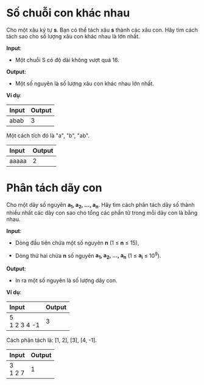 # Số chuỗi con khác nhau

Cho một xâu ký tự **s**. Bạn có thể tách xâu **s** thành các xâu con. Hãy tìm cách tách sao cho số lượng xâu con khác nhau là lớn nhất.

**Input**:

- Một chuỗi S có độ dài không vượt quá 16.

**Output**:

- Một số nguyên là số lượng xâu con khác nhau lớn nhất.

**Ví dụ**:

| Input | Output |
|:------|:-------|
| abab  | 3      |

Một cách tích đó là "a", "b", "ab".

| Input | Output |
|:------|:-------|
| aaaaa | 2      |

# Phân tách dãy con

Cho một dãy số nguyên **a<sub>1</sub>, a<sub>2</sub>, ..., a<sub>n</sub>**. Hãy tìm cách phân tách dãy số thành nhiều nhất các dãy con sao cho tổng các phần tử trong mỗi dãy con là bằng nhau.

**Input**:

- Dòng đầu tiên chứa một số nguyên **n** (1 ≤ **n** ≤ 15),

- Dòng thứ hai chứa **n** số nguyên **a<sub>1</sub>, a<sub>2</sub>, ..., a<sub>n</sub>** (1 ≤ **a<sub>i</sub>** ≤ 10<sup>9</sup>).

**Output**:

- In ra một số nguyên là số lượng dãy con.

**Ví dụ**:

| Input | Output |
|:------|:-------|
| 5     <br> 1 2 3 4 -1 | 3 |

Cách phân tách là: [1, 2], [3], [4, -1].

| Input | Output |
|:------|:-------|
| 3     <br> 1 2 7 | 1 |


